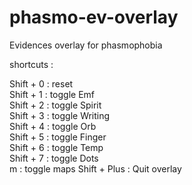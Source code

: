# phasmo-ev-overlay

Evidences overlay for phasmophobia 

shortcuts : 

Shift + 0 : reset  
Shift + 1 : toggle Emf  
Shift + 2 : toggle Spirit  
Shift + 3 : toggle Writing  
Shift + 4 : toggle Orb  
Shift + 5 : toggle Finger  
Shift + 6 : toggle Temp  
Shift + 7 : toggle Dots  
m : toggle maps
Shift + Plus : Quit overlay  
